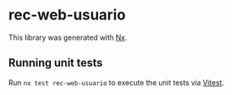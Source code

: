 # rec-web-usuario

This library was generated with [Nx](https://nx.dev).

## Running unit tests

Run `nx test rec-web-usuario` to execute the unit tests via [Vitest](https://vitest.dev/).
